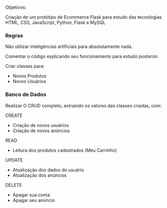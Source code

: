 Objetivos:

Criação de um protótipo de Ecommerce Flask para estudo das tecnologias HTML, CSS, JavaScript, Python, Flask e MySQL

### Regras ###

Não utilizar inteligências artificiais para absolutamente nada.

Comentar o código explicando seu funcionamento para estudo posterior.

Criar classes para:

- Novos Produtos
- Novos Usuários

### Banco de Dados ###

Realizar O CRUD completo, extraindo os valores das classes criadas, com:

CREATE
- Criação de novos usuários
- Criação de novos anúncios

READ
- Leitura dos produtos cadastrados (Meu Carrinho)

UPDATE
- Atualização dos dados do usuário
- Atualização dos anúncios

DELETE
- Apagar sua conta
- Apagar seu anúncio
